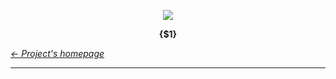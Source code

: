 <p align="center" id="top">
	<a href="https://github.com/StateMapper/StateMapper" title="Go to the project's homepage"><img src="../../src/assets/images/logo/logo-black-big.png" /></a>
</p>
<p align="center">
	<strong>{$1}</strong>
</p>

*[&larr; Project's homepage](https://github.com/StateMapper/StateMapper#top)*

-----

